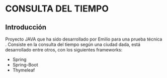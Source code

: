 # CONSULTA DEL TIEMPO

## Introducción

Proyecto JAVA que ha sido desarrollado por Emilio para una prueba técnica . Consiste en la consulta del tiempo según una ciudad dada, está desarrollado entre otros, con los siguientes frameworks:
- Spring
- Spring-Boot
- Thymeleaf
